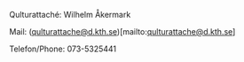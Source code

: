 Qulturattaché: Wilhelm Åkermark

Mail: (qulturattache@d.kth.se)[mailto:qulturattache@d.kth.se]

Telefon/Phone: 073-5325441
